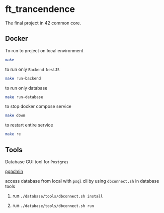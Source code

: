# ft_trancendence

The final project in 42 common core.

## Docker

To run to project on local environment

```sh
make
```

to run only `Backend NestJS`

```sh
make run-backend
```

to run only database

```sh
make run-database
```

to stop docker compose service

```sh
make down
```

to restart entire service

```sh
make re
```

## Tools

Database GUI tool for `Postgres`

[pgadmin]

access database from local with `psql` cli by using `dbconnect.sh` in database tools

1. run `./database/tools/dbconnect.sh install`

2. run `./database/tools/dbconnect.sh run`

<!-- reference -->

[pgadmin]: https://www.pgadmin.org/download/
